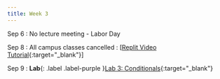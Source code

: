 ```yaml
---
title: Week 3
---
```


Sep 6
: No lecture meeting - Labor Day
  
Sep 8
: All campus classes cancelled
  : \[[Replit Video Tutorial](https://www.youtube.com/playlist?list=PLr509y092L2-LMpav-PeEOhK_kCBJg3ke){:target="_blank"}\]

Sep 9
: **Lab**{: .label .label-purple }[Lab 3: Conditionals](https://class.mimir.io/assignments/4a94a413-ef14-4a84-a438-2dc59dc1a474){:target="_blank"}


